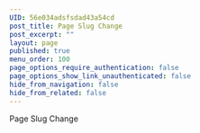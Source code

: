 ```yaml
---
UID: 56e034adsfsdad43a54cd
post_title: Page Slug Change
post_excerpt: ""
layout: page
published: true
menu_order: 100
page_options_require_authentication: false
page_options_show_link_unauthenticated: false
hide_from_navigation: false
hide_from_related: false
---
```

Page Slug Change